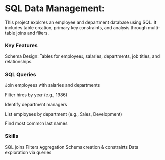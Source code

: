 # SQL Data Management:
This project explores an employee and department database using SQL. It includes table creation, primary key constraints, and analysis through multi-table joins and filters.

### Key Features
Schema Design: Tables for employees, salaries, departments, job titles, and relationships.

### SQL Queries

Join employees with salaries and departments

Filter hires by year (e.g., 1986)

Identify department managers

List employees by department (e.g., Sales, Development)

Find most common last names

### Skills
SQL joins
Filters
Aggregation
Schema creation & constraints
Data exploration via queries
